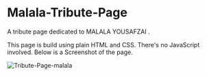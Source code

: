 # Malala-Tribute-Page
A tribute page dedicated to MALALA YOUSAFZAI .

This page is build using plain HTML and CSS.  There's no JavaScript involved. Below is a Screenshot of the page. 

![Tribute-Page-malala](https://user-images.githubusercontent.com/89108357/132111146-73d97a41-d26d-4bbf-80cb-6d97250b4b7b.png)
